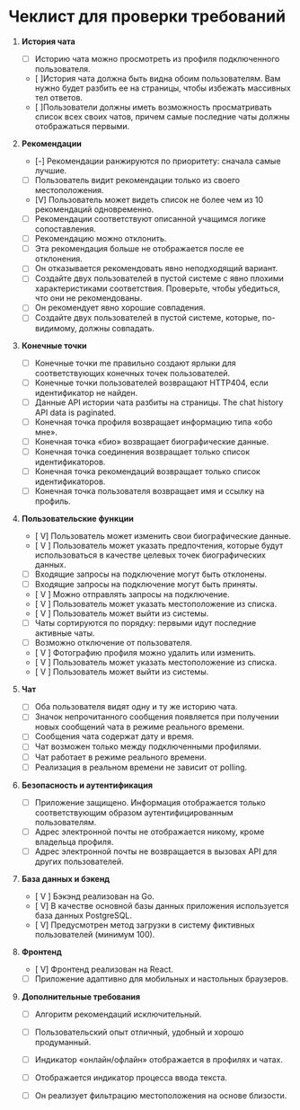 # Чеклист для проверки требований

1. **История чата**
   - [ ] Историю чата можно просмотреть из профиля подключенного пользователя.
   - [ ]История чата должна быть видна обоим пользователям. Вам нужно будет разбить ее на страницы, чтобы избежать массивных тел ответов.
   - [ ]Пользователи должны иметь возможность просматривать список всех своих чатов, причем самые последние чаты должны отображаться первыми.

2. **Рекомендации**
   - [-] Рекомендации ранжируются по приоритету: сначала самые лучшие.
   - [ ] Пользователь видит рекомендации только из своего местоположения.
   - [V] Пользователь может видеть список не более чем из 10 рекомендаций одновременно.
   - [ ] Рекомендации соответствуют описанной учащимся логике сопоставления.
   - [ ] Рекомендацию можно отклонить.
   - [ ] Эта рекомендация больше не отображается после ее отклонения.
   - [ ] Он отказывается рекомендовать явно неподходящий вариант.
   - [ ] Создайте двух пользователей в пустой системе с явно плохими характеристиками соответствия. Проверьте, чтобы убедиться, что они не рекомендованы.
   - [ ] Он рекомендует явно хорошие совпадения.
   - [ ] Создайте двух пользователей в пустой системе, которые, по-видимому, должны совпадать.

3. **Конечные точки**
   - [ ] Конечные точки me правильно создают ярлыки для соответствующих конечных точек пользователей.
   - [ ] Конечные точки пользователей возвращают HTTP404, если идентификатор не найден.
   - [ ] Данные API истории чата разбиты на страницы. The chat history API data is paginated.
   - [ ] Конечная точка профиля возвращает информацию типа «обо мне».
   - [ ] Конечная точка «био» возвращает биографические данные.
   - [ ] Конечная точка соединения возвращает только список идентификаторов.
   - [ ] Конечная точка рекомендаций возвращает только список идентификаторов.
   - [ ] Конечная точка пользователя возвращает имя и ссылку на профиль.

4. **Пользовательские функции**
   - [ V] Пользователь может изменить свои биографические данные.
   - [ V ] Пользователь может указать предпочтения, которые будут использоваться в качестве целевых точек биографических данных.
   - [ ] Входящие запросы на подключение могут быть отклонены.
   - [ ] Входящие запросы на подключение могут быть приняты.
   - [ V ] Можно отправлять запросы на подключение.
   - [ V ] Пользователь может указать местоположение из списка.
   - [ V ] Пользователь может выйти из системы.
   - [ ] Чаты сортируются по порядку: первыми идут последние активные чаты.
   - [ ] Возможно отключение от пользователя.
   - [ V ] Фотографию профиля можно удалить или изменить.
   - [ V ] Пользователь может указать местоположение из списка.
   - [ V ] Пользователь может выйти из системы.

5. **Чат**
   - [ ] Оба пользователя видят одну и ту же историю чата.
   - [ ] Значок непрочитанного сообщения появляется при получении новых сообщений чата в режиме реального времени.
   - [ ] Сообщения чата содержат дату и время.
   - [ ] Чат возможен только между подключенными профилями.
   - [ ] Чат работает в режиме реального времени.
   - [ ] Реализация в реальном времени не зависит от polling.

6. **Безопасность и аутентификация**
   - [ ] Приложение защищено. Информация отображается только соответствующим образом аутентифицированным пользователям.
   - [ ] Адрес электронной почты не отображается никому, кроме владельца профиля.
   - [ ] Адрес электронной почты не возвращается в вызовах API для других пользователей.

7. **База данных и бэкенд**
   - [ V ] Бэкэнд реализован на Go.
   - [ V] В качестве основной базы данных приложения используется база данных PostgreSQL.
   - [ V] Предусмотрен метод загрузки в систему фиктивных пользователей (минимум 100).

8. **Фронтенд**
   - [ V] Фронтенд реализован на React.
   - [ ] Приложение адаптивно для мобильных и настольных браузеров.

9. **Дополнительные требования**
   - [ ] Алгоритм рекомендаций исключительный.
   - [ ] Пользовательский опыт отличный, удобный и хорошо продуманный.
   - [ ] Индикатор «онлайн/офлайн» отображается в профилях и чатах.
   - [ ] Отображается индикатор процесса ввода текста.
   - [ ] Он реализует фильтрацию местоположения на основе близости. 

   